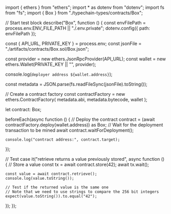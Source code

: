 import { ethers } from "ethers";
import * as dotenv from "dotenv";
import fs from "fs";
import { Box } from "./typechain-types/contracts/Box";

// Start test block
describe("Box", function () {
  const envFilePath = process.env.ENV_FILE_PATH || "./.env.private";
  dotenv.config({ path: envFilePath });

  const { API_URL, PRIVATE_KEY } = process.env;
  const jsonFile = "./artifacts/contracts/Box.sol/Box.json";

  const provider = new ethers.JsonRpcProvider(API_URL);
  const wallet = new ethers.Wallet(PRIVATE_KEY || "", provider);

  console.log(`deployer address ${wallet.address}`);

  const metadata = JSON.parse(fs.readFileSync(jsonFile).toString());

  // Create a contract factory
  const contractFactory = new ethers.ContractFactory(
    metadata.abi,
    metadata.bytecode,
    wallet
  );

  let contract: Box;

  beforeEach(async function () {
    // Deploy the contract
    contract = (await contractFactory.deploy(wallet.address)) as Box;
    // Wait for the deployment transaction to be mined
    await contract.waitForDeployment();

    console.log("contract address:", contract.target);
  });

  // Test case
  it("retrieve returns a value previously stored", async function () {
    // Store a value
    const tx = await contract.store(42);
    await tx.wait();

    const value = await contract.retrieve();
    console.log(value.toString());

    // Test if the returned value is the same one
    // Note that we need to use strings to compare the 256 bit integers
    expect(value.toString()).to.equal("42");
  });
});
